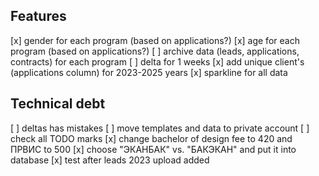 ## Features
[x] gender for each program (based on applications?)
[x] age for each program (based on applications?)
[ ] archive data (leads, applications, contracts) for each program
[ ] delta for 1 weeks
[x] add unique client's (applications column) for 2023-2025 years
[x] sparkline for all data

## Technical debt
[ ] deltas has mistakes
[ ] move templates and data to private account
[ ] check all TODO marks
[x] change bachelor of design fee to 420 and ПРВИС to 500
[x] choose "ЭКАНБАК" vs. "БАКЭКАН" and put it into database
[x] test after leads 2023 upload added
